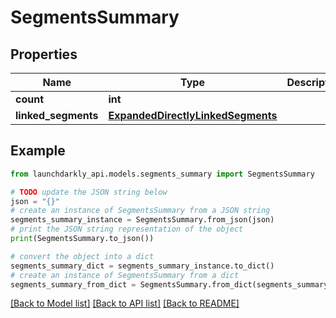 # SegmentsSummary


## Properties

Name | Type | Description | Notes
------------ | ------------- | ------------- | -------------
**count** | **int** |  | 
**linked_segments** | [**ExpandedDirectlyLinkedSegments**](ExpandedDirectlyLinkedSegments.md) |  | [optional] 

## Example

```python
from launchdarkly_api.models.segments_summary import SegmentsSummary

# TODO update the JSON string below
json = "{}"
# create an instance of SegmentsSummary from a JSON string
segments_summary_instance = SegmentsSummary.from_json(json)
# print the JSON string representation of the object
print(SegmentsSummary.to_json())

# convert the object into a dict
segments_summary_dict = segments_summary_instance.to_dict()
# create an instance of SegmentsSummary from a dict
segments_summary_from_dict = SegmentsSummary.from_dict(segments_summary_dict)
```
[[Back to Model list]](../README.md#documentation-for-models) [[Back to API list]](../README.md#documentation-for-api-endpoints) [[Back to README]](../README.md)


